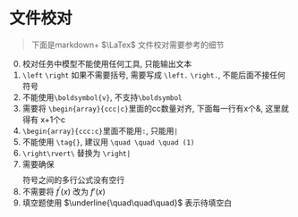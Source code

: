 # 文件校对

> 下面是markdown+ $\LaTex$ 文件校对需要参考的细节

0. 校对任务中模型不能使用任何工具, 只能输出文本
1. `\left` `\right` 如果不需要括号, 需要写成 `\left.` `\right.`, 不能后面不接任何符号
2. 不能使用`\boldsymbol{v}`, 不支持`\boldsymbol`
3. 需要将 `\begin{array}{ccc|c}`里面的cc数量对齐, 下面每一行有x个&, 这里就得有 x+1个c
4. `\begin{array}{ccc:c}`里面不能用`:`, 只能用`|`
5. 不能使用 `\tag{}`, 建议用 `\quad \quad \quad (1)`
6. `\right\rvert\` 替换为 `\right|`
7. 需要确保$$$$符号之间的多行公式没有空行
8. 不需要将 $f^{\prime}(x)$ 改为 $f'(x)$
9. 填空题使用 $\underline{\quad\quad\quad}$ 表示待填空白
